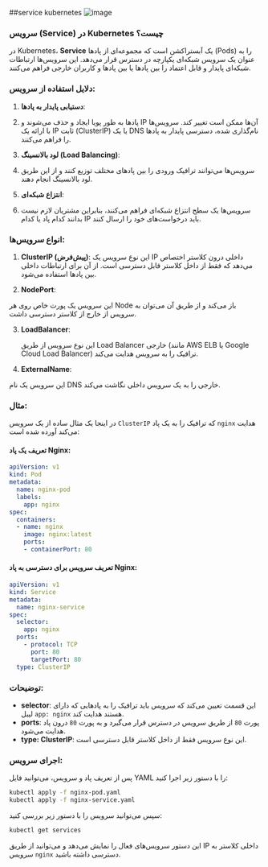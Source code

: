 ##service kubernetes
![image](https://github.com/user-attachments/assets/c4f3b793-065f-4329-918f-1906a02f10e1)

### سرویس (Service) در Kubernetes چیست؟

در Kubernetes، **Service** یک آبستراکشن است که مجموعه‌ای از پادها (Pods) را به عنوان یک سرویس شبکه‌ای یکپارچه در دسترس قرار می‌دهد. این سرویس‌ها ارتباطات شبکه‌ای پایدار و قابل اعتماد را بین پادها یا بین پادها و کاربران خارجی فراهم می‌کنند.

### دلایل استفاده از سرویس:
1. **دستیابی پایدار به پادها**:
  
3.   پادها به طور پویا ایجاد و حذف می‌شوند و IP آن‌ها ممکن است تغییر کند. سرویس‌ها با ارائه یک IP ثابت (ClusterIP) یا یک DNS نام‌گذاری شده، دسترسی پایدار به پادها را فراهم می‌کنند.
  
4. **لود بالانسینگ (Load Balancing)**:
  
6.   سرویس‌ها می‌توانند ترافیک ورودی را بین پادهای مختلف توزیع کنند و از این طریق لود بالانسینگ انجام دهند.

7. **انتزاع شبکه‌ای**:
  
9.   سرویس‌ها یک سطح انتزاع شبکه‌ای فراهم می‌کنند، بنابراین مشتریان لازم نیست بدانند کدام پاد یا کدام IP باید درخواست‌های خود را ارسال کنند.

### انواع سرویس‌ها:
1. **ClusterIP (پیش‌فرض)**:
   این نوع سرویس یک IP داخلی درون کلاستر اختصاص می‌دهد که فقط از داخل کلاستر قابل دسترسی است. از آن برای ارتباطات داخلی بین پادها استفاده می‌شود.
  
2. **NodePort**:

 این سرویس یک پورت خاص روی هر Node باز می‌کند و از طریق آن می‌توان به سرویس از خارج از کلاستر دسترسی داشت.
  
3. **LoadBalancer**:

   این نوع سرویس از طریق Load Balancer خارجی (مانند AWS ELB یا Google Cloud Load Balancer) ترافیک را به سرویس هدایت می‌کند.
  
4. **ExternalName**:

این سرویس یک نام DNS خارجی را به یک سرویس داخلی نگاشت می‌کند.

### مثال:

در اینجا یک مثال ساده از یک سرویس `ClusterIP` که ترافیک را به یک پاد `nginx` هدایت می‌کند آورده شده است:

#### تعریف یک پاد Nginx:


```yaml
apiVersion: v1
kind: Pod
metadata:
  name: nginx-pod
  labels:
    app: nginx
spec:
  containers:
  - name: nginx
    image: nginx:latest
    ports:
    - containerPort: 80
```

#### تعریف سرویس برای دسترسی به پاد Nginx:


```yaml
apiVersion: v1
kind: Service
metadata:
  name: nginx-service
spec:
  selector:
    app: nginx
  ports:
    - protocol: TCP
      port: 80
      targetPort: 80
  type: ClusterIP
```

### توضیحات:
- **selector**: این قسمت تعیین می‌کند که سرویس باید ترافیک را به پادهایی که دارای لیبل `app: nginx` هستند هدایت کند.
- **ports**: پورت `80` از طریق سرویس در دسترس قرار می‌گیرد و به پورت `80` درون پاد هدایت می‌شود.
- **type: ClusterIP**: این نوع سرویس فقط از داخل کلاستر قابل دسترسی است.

### اجرای سرویس:
پس از تعریف پاد و سرویس، می‌توانید فایل YAML را با دستور زیر اجرا کنید:

```bash
kubectl apply -f nginx-pod.yaml
kubectl apply -f nginx-service.yaml
```

سپس می‌توانید سرویس را با دستور زیر بررسی کنید:

```bash
kubectl get services
```

این دستور سرویس‌های فعال را نمایش می‌دهد و می‌توانید از طریق IP داخلی کلاستر به سرویس `nginx` دسترسی داشته باشید.
